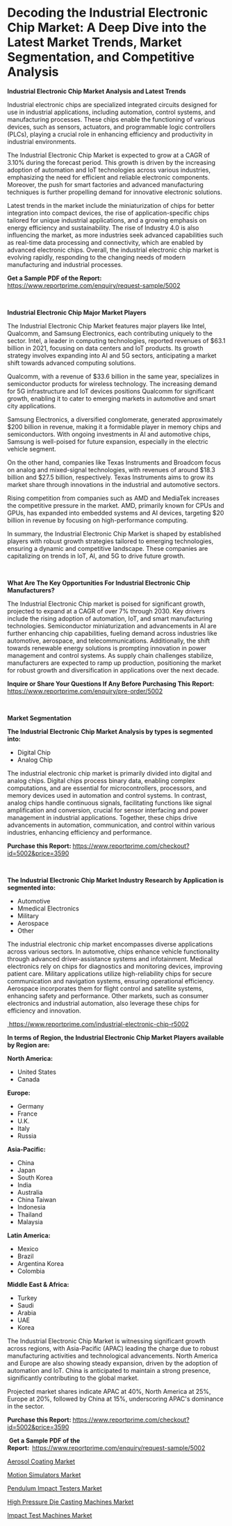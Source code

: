 <p><h1>Decoding the Industrial Electronic Chip Market: A Deep Dive into the Latest Market Trends, Market Segmentation, and Competitive Analysis</h1></p><p><strong>Industrial Electronic Chip Market Analysis and Latest Trends</strong></p>
<p><p>Industrial electronic chips are specialized integrated circuits designed for use in industrial applications, including automation, control systems, and manufacturing processes. These chips enable the functioning of various devices, such as sensors, actuators, and programmable logic controllers (PLCs), playing a crucial role in enhancing efficiency and productivity in industrial environments.</p><p>The Industrial Electronic Chip Market is expected to grow at a CAGR of 3.10% during the forecast period. This growth is driven by the increasing adoption of automation and IoT technologies across various industries, emphasizing the need for efficient and reliable electronic components. Moreover, the push for smart factories and advanced manufacturing techniques is further propelling demand for innovative electronic solutions.</p><p>Latest trends in the market include the miniaturization of chips for better integration into compact devices, the rise of application-specific chips tailored for unique industrial applications, and a growing emphasis on energy efficiency and sustainability. The rise of Industry 4.0 is also influencing the market, as more industries seek advanced capabilities such as real-time data processing and connectivity, which are enabled by advanced electronic chips. Overall, the industrial electronic chip market is evolving rapidly, responding to the changing needs of modern manufacturing and industrial processes.</p></p>
<p><strong>Get a Sample PDF of the Report:&nbsp;</strong> <a href="https://www.reportprime.com/enquiry/request-sample/5002">https://www.reportprime.com/enquiry/request-sample/5002</a></p>
<p>&nbsp;</p>
<p><strong>Industrial Electronic Chip Major Market Players</strong></p>
<p><p>The Industrial Electronic Chip Market features major players like Intel, Qualcomm, and Samsung Electronics, each contributing uniquely to the sector. Intel, a leader in computing technologies, reported revenues of $63.1 billion in 2021, focusing on data centers and IoT products. Its growth strategy involves expanding into AI and 5G sectors, anticipating a market shift towards advanced computing solutions.</p><p>Qualcomm, with a revenue of $33.6 billion in the same year, specializes in semiconductor products for wireless technology. The increasing demand for 5G infrastructure and IoT devices positions Qualcomm for significant growth, enabling it to cater to emerging markets in automotive and smart city applications.</p><p>Samsung Electronics, a diversified conglomerate, generated approximately $200 billion in revenue, making it a formidable player in memory chips and semiconductors. With ongoing investments in AI and automotive chips, Samsung is well-poised for future expansion, especially in the electric vehicle segment.</p><p>On the other hand, companies like Texas Instruments and Broadcom focus on analog and mixed-signal technologies, with revenues of around $18.3 billion and $27.5 billion, respectively. Texas Instruments aims to grow its market share through innovations in the industrial and automotive sectors.</p><p>Rising competition from companies such as AMD and MediaTek increases the competitive pressure in the market. AMD, primarily known for CPUs and GPUs, has expanded into embedded systems and AI devices, targeting $20 billion in revenue by focusing on high-performance computing.</p><p>In summary, the Industrial Electronic Chip Market is shaped by established players with robust growth strategies tailored to emerging technologies, ensuring a dynamic and competitive landscape. These companies are capitalizing on trends in IoT, AI, and 5G to drive future growth.</p></p>
<p>&nbsp;</p>
<p><strong>What Are The Key Opportunities For Industrial Electronic Chip Manufacturers?</strong></p>
<p><p>The Industrial Electronic Chip market is poised for significant growth, projected to expand at a CAGR of over 7% through 2030. Key drivers include the rising adoption of automation, IoT, and smart manufacturing technologies. Semiconductor miniaturization and advancements in AI are further enhancing chip capabilities, fueling demand across industries like automotive, aerospace, and telecommunications. Additionally, the shift towards renewable energy solutions is prompting innovation in power management and control systems. As supply chain challenges stabilize, manufacturers are expected to ramp up production, positioning the market for robust growth and diversification in applications over the next decade.</p></p>
<p><strong>Inquire or Share Your Questions If Any Before Purchasing This Report:</strong> <a href="https://www.reportprime.com/enquiry/pre-order/5002">https://www.reportprime.com/enquiry/pre-order/5002</a></p>
<p>&nbsp;</p>
<p><strong>Market Segmentation</strong></p>
<p><strong>The Industrial Electronic Chip Market Analysis by types is segmented into:</strong></p>
<p><ul><li>Digital Chip</li><li>Analog Chip</li></ul></p>
<p><p>The industrial electronic chip market is primarily divided into digital and analog chips. Digital chips process binary data, enabling complex computations, and are essential for microcontrollers, processors, and memory devices used in automation and control systems. In contrast, analog chips handle continuous signals, facilitating functions like signal amplification and conversion, crucial for sensor interfacing and power management in industrial applications. Together, these chips drive advancements in automation, communication, and control within various industries, enhancing efficiency and performance.</p></p>
<p><strong>Purchase this Report:&nbsp;</strong><a href="https://www.reportprime.com/checkout?id=5002&price=3590">https://www.reportprime.com/checkout?id=5002&price=3590</a></p>
<p>&nbsp;</p>
<p><strong>The Industrial Electronic Chip Market Industry Research by Application is segmented into:</strong></p>
<p><ul><li>Automotive</li><li>Mmedical Electronics</li><li>Military</li><li>Aerospace</li><li>Other</li></ul></p>
<p><p>The industrial electronic chip market encompasses diverse applications across various sectors. In automotive, chips enhance vehicle functionality through advanced driver-assistance systems and infotainment. Medical electronics rely on chips for diagnostics and monitoring devices, improving patient care. Military applications utilize high-reliability chips for secure communication and navigation systems, ensuring operational efficiency. Aerospace incorporates them for flight control and satellite systems, enhancing safety and performance. Other markets, such as consumer electronics and industrial automation, also leverage these chips for efficiency and innovation.</p></p>
<p><a href="https://www.reportprime.com/industrial-electronic-chip-r5002">&nbsp;https://www.reportprime.com/industrial-electronic-chip-r5002</a></p>
<p><strong>In terms of Region, the Industrial Electronic Chip Market Players available by Region are:</strong></p>
<p>
    <p> <strong> North America: </strong>
        <ul>
            <li>United States</li>
            <li>Canada</li>
        </ul>
        </p> 
    <p> <strong> Europe: </strong>
        <ul>
            <li>Germany</li>
            <li>France</li>
            <li>U.K.</li>
            <li>Italy</li>
            <li>Russia</li>
        </ul>
        </p> 
    <p> <strong> Asia-Pacific: </strong>
        <ul>
            <li>China</li>
            <li>Japan</li>
            <li>South Korea</li>
            <li>India</li>
            <li>Australia</li>
            <li>China Taiwan</li>
            <li>Indonesia</li>
            <li>Thailand</li>
            <li>Malaysia</li>
        </ul>
        </p> 
    <p> <strong> Latin America: </strong>
        <ul>
            <li>Mexico</li>
            <li>Brazil</li>
            <li>Argentina Korea</li>
            <li>Colombia</li>
        </ul>
        </p> 
    <p> <strong> Middle East & Africa: </strong>
        <ul>
            <li>Turkey</li>
            <li>Saudi</li>
            <li>Arabia</li>
            <li>UAE</li>
            <li>Korea</li>
        </ul>
    </p>
    </p>
<p><p>The Industrial Electronic Chip Market is witnessing significant growth across regions, with Asia-Pacific (APAC) leading the charge due to robust manufacturing activities and technological advancements. North America and Europe are also showing steady expansion, driven by the adoption of automation and IoT. China is anticipated to maintain a strong presence, significantly contributing to the global market. </p><p>Projected market shares indicate APAC at 40%, North America at 25%, Europe at 20%, followed by China at 15%, underscoring APAC's dominance in the sector.</p></p>
<p><strong>Purchase this Report: </strong><a href="https://www.reportprime.com/checkout?id=5002&price=3590">https://www.reportprime.com/checkout?id=5002&price=3590</a></p>
<p>&nbsp;<strong>Get a Sample PDF of the Report:&nbsp;&nbsp;</strong><a href="https://www.reportprime.com/enquiry/request-sample/5002">https://www.reportprime.com/enquiry/request-sample/5002</a></p>
<p><strong></strong></p>
<p><p><a href="https://issuu.com/reportprime-2/docs/aerosol-coating-market-size-2030.pp_a9d47881725cb1">Aerosol Coating Market</a></p><p><a href="https://www.linkedin.com/pulse/how-regions-adapting-motion-simulators-market-global-trends-vnlke?trackingId=mQ1wwgReSje3UbTstD7UdQ%3D%3D">Motion Simulators Market</a></p><p><a href="https://www.linkedin.com/pulse/pendulum-impact-testers-market-indicators-size-regional-8ypze?trackingId=AVkaqe98T%2FOVCTwxWRplIQ%3D%3D">Pendulum Impact Testers Market</a></p><p><a href="https://issuu.com/reportprime-2/docs/high-pressure-die-casting-machines-_c0ff9a861bd51d">High Pressure Die Casting Machines Market</a></p><p><a href="https://www.linkedin.com/pulse/impact-test-machines-market-share-new-trends-analysis-6cpie?trackingId=pPN17FHkQ1SMq4Ge4a5ZBw%3D%3D">Impact Test Machines Market</a></p></p>